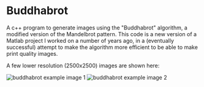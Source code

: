# Buddhabrot
A c++ program to generate images using the "Buddhabrot" algorithm, a modified version of the Mandelbrot pattern. This code is a new version of a Matlab project I worked on a number of years ago, in a (eventually successful) attempt to make the algorithm more efficient to be able to make print quality images.

A few lower resolution (2500x2500) images are shown here:

![buddhabrot example image 1](https://drive.google.com/uc?id=1GZLf3f8yhi0Rbg2gmroRac-YHl6Y6JIz)
![buddhabrot example image 2](https://drive.google.com/uc?id=1Rg3zEAskgumz0M7coD6GvwIkpRz_O85D)

